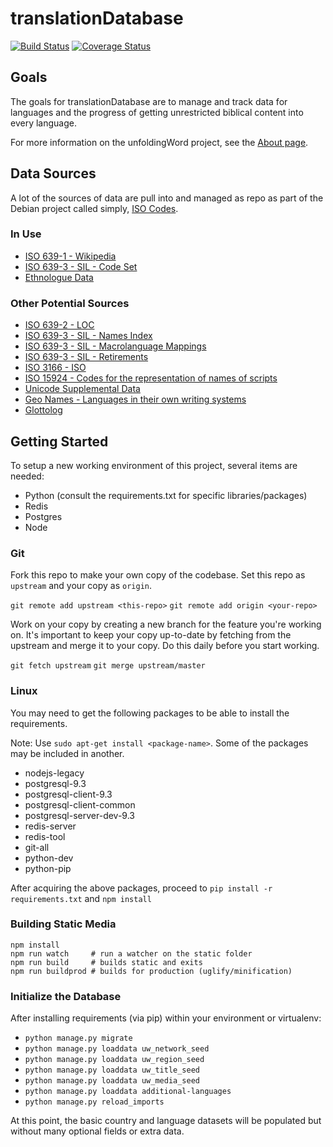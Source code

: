 translationDatabase
===================

[![Build Status](https://travis-ci.org/unfoldingWord-dev/translationDatabaseWeb.svg)](https://travis-ci.org/unfoldingWord-dev/translationDatabaseWeb)
[![Coverage Status](https://img.shields.io/coveralls/unfoldingWord-dev/translationDatabaseWeb.svg)](https://coveralls.io/r/unfoldingWord-dev/translationDatabaseWeb)

## Goals

The goals for translationDatabase are to manage and track data for languages and the progress of getting unrestricted biblical content into every language.

For more information on the unfoldingWord project, see the [About page](https://unfoldingword.org/about/).

## Data Sources

A lot of the sources of data are pull into and managed as repo as part of the
Debian project called simply, [ISO Codes](https://alioth.debian.org/anonscm/git/iso-codes/iso-codes.git).

### In Use

* [ISO 639-1 - Wikipedia](http://en.wikipedia.org/wiki/List_of_ISO_639-1_codes)
* [ISO 639-3 - SIL - Code Set](http://www-01.sil.org/iso639-3/iso-639-3.tab)
* [Ethnologue Data](http://www.ethnologue.com/codes/download-code-tables)

### Other Potential Sources

* [ISO 639-2 - LOC](http://www.loc.gov/standards/iso639-2/)
* [ISO 639-3 - SIL - Names Index](http://www-01.sil.org/iso639-3/iso-639-3_Name_Index.tab)
* [ISO 639-3 - SIL - Macrolanguage Mappings](http://www-01.sil.org/iso639-3/iso-639-3-macrolanguages.tab)
* [ISO 639-3 - SIL - Retirements](http://www-01.sil.org/iso639-3/iso-639-3_Retirements.tab)
* [ISO 3166 - ISO](http://www.iso.org/iso/country_codes)
* [ISO 15924 - Codes for the representation of names of scripts](http://www.unicode.org/iso15924/iso15924.txt.zip)
* [Unicode Supplemental Data](http://unicode.org/repos/cldr/trunk/common/supplemental/supplementalData.xml)
* [Geo Names - Languages in their own writing systems](http://www.geonames.de/languages.html)
* [Glottolog](http://glottolog.org)

## Getting Started

To setup a new working environment of this project, several items are needed:

* Python (consult the requirements.txt for specific libraries/packages)
* Redis
* Postgres
* Node

### Git

Fork this repo to make your own copy of the codebase. Set this repo as `upstream` and your copy as `origin`.

`git remote add upstream <this-repo>`
`git remote add origin <your-repo>`

Work on your copy by creating a new branch for the feature you're working on. It's important to keep your copy up-to-date by fetching from the upstream and merge it to your copy. Do this daily before you start working.

`git fetch upstream`
`git merge upstream/master`

### Linux

You may need to get the following packages to be able to install the requirements.

Note: Use `sudo apt-get install <package-name>`. Some of the packages may be included in another.

* nodejs-legacy
* postgresql-9.3
* postgresql-client-9.3
* postgresql-client-common
* postgresql-server-dev-9.3
* redis-server
* redis-tool
* git-all
* python-dev
* python-pip

After acquiring the above packages, proceed to `pip install -r requirements.txt` and `npm install`

### Building Static Media

    npm install
    npm run watch     # run a watcher on the static folder
    npm run build     # builds static and exits
    npm run buildprod # builds for production (uglify/minification)


### Initialize the Database

After installing requirements (via pip) within your environment or virtualenv:

* `python manage.py migrate`
* `python manage.py loaddata uw_network_seed`
* `python manage.py loaddata uw_region_seed`
* `python manage.py loaddata uw_title_seed`
* `python manage.py loaddata uw_media_seed`
* `python manage.py loaddata additional-languages`
* `python manage.py reload_imports`

At this point, the basic country and language datasets will be populated but without many optional fields or extra data.
